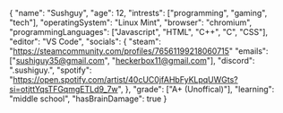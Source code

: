 {
  "name": "Sushguy",
  "age": 12,
  "intrests": ["programming", "gaming", "tech"],
  "operatingSystem": "Linux Mint",
  "browser": "chromium",
  "programmingLanguages": ["Javascript", "HTML", "C++", "C", "CSS"],
  "editor": "VS Code",
  "socials": {
    "steam": "https://steamcommunity.com/profiles/76561199218060715"
    "emails": ["sushiguy35@gmail.com", "heckerbox11@gmail.com"],
    "discord": ".sushiguy.",
    "spotify": "https://open.spotify.com/artist/40cUC0jfAHbFyKLpqUWGts?si=otjttYqsTFGqmgETLd9_7w",
  },
  "grade": ["A+ (Unoffical)"],
  "learning": "middle school",
  "hasBrainDamage": true
  }
